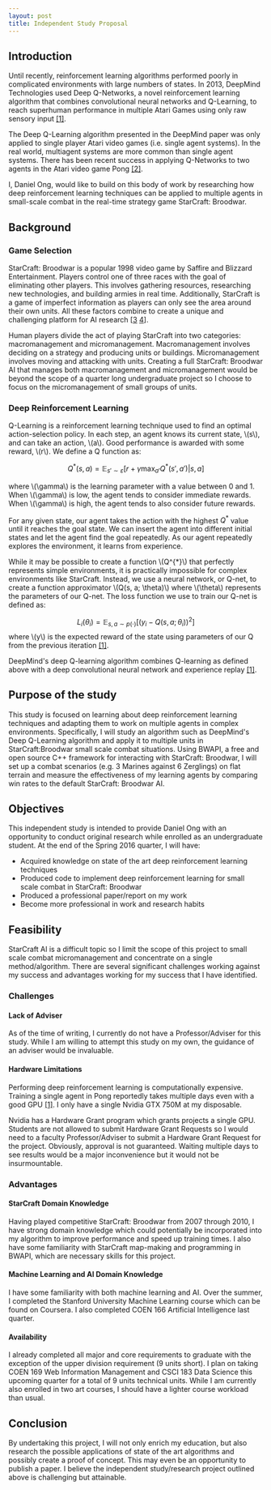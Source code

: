 ```yaml
---
layout: post
title: Independent Study Proposal
---
```


## Introduction

Until recently, reinforcement learning algorithms performed poorly in complicated environments with large numbers of states. In 2013, DeepMind Technologies used Deep Q-Networks, a novel reinforcement learning algorithm that combines convolutional neural networks and Q-Learning, to reach superhuman performance in multiple Atari Games using only raw sensory input [[1]](http://arxiv.org/abs/1312.5602). 

The Deep Q-Learning algorithm presented in the DeepMind paper was only applied to single player Atari video games (i.e. single agent systems). In the real world, multiagent systems are more common than single agent systems. There has been recent success in applying Q-Networks to two agents in the Atari video game Pong [[2]](http://arxiv.org/abs/1511.08779). 
 
I, Daniel Ong, would like to build on this body of work by researching how deep reinforcement learning techniques can be applied to multiple agents in small-scale combat in the real-time strategy game StarCraft: Broodwar.

## Background

### Game Selection

StarCraft: Broodwar is a popular 1998 video game by Saffire and Blizzard Entertainment. Players control one of three races with the goal of eliminating other players. This involves gathering resources, researching new technologies, and building armies in real time. Additionally, StarCraft is a game of imperfect information as players can only see the area around their own units. All these factors combine to create a unique and challenging platform for AI research [[3](https://webdocs.cs.ualberta.ca/~cdavid/pdf/ecgg15_chapter-rts_ai.pdf) [4](http://webdocs.cs.ualberta.ca/~cdavid/starcraftaicomp/history.shtml)]. 

Human players divide the act of playing StarCraft into two categories: macromanagement and micromanagement. Macromanagement involves deciding on a strategy and producing units or buildings. Micromanagement involves moving and attacking with units. Creating a full StarCraft: Broodwar AI that manages both macromanagement and micromanagement would be beyond the scope of a quarter long undergraduate project so I choose to focus on the micromanagement of small groups of units.

### Deep Reinforcement Learning

Q-Learning is a reinforcement learning technique used to find an optimal action-selection policy. In each step, an agent knows its current state, \\(s\\), and can take an action, \\(a\\). Good performance is awarded with some reward, \\(r\\). We define a Q function as:

$$ Q^{*} \left( s,a \right) =  \mathbb{E}_{s' \sim \varepsilon} \left[ r + \gamma \max_{a'} Q^{*} \left( s', a' \right) \middle| s,a\right] $$

where \\(\gamma\\) is the learning parameter with a value between 0 and 1. When \\(\gamma\\) is low, the agent tends to consider immediate rewards. When \\(\gamma\\) is high, the agent tends to also consider future rewards.

For any given state, our agent takes the action with the highest $Q^{*}$ value until it reaches the goal state. We can insert the agent into different initial states and let the agent find the goal repeatedly. As our agent repeatedly explores the environment, it learns from experience. 
 
While it may be possible to create a function \\(Q^{*}\\) that perfectly represents simple environments, it is practically impossible for complex environments like StarCraft. Instead, we use a neural network, or Q-net, to create a function approximator \\(Q(s, a; \theta)\\) where \\(\theta\\) represents the parameters of our Q-net. The loss function we use to train our Q-net is defined as:

$$ L_{i} \left( \theta_{i} \right) =  \mathbb{E}_{s, a \sim p \left( \cdot \right) } \left[ \left( y_{i} - Q \left( s, a; \theta_{i} \right) \right) ^2 \right] $$
where \\(y\\) is the expected reward of the state using parameters of our Q from the previous iteration [[1]](http://www.danielslater.net/2016/03/deep-q-learning-pong-with-tensorflow.html?).

DeepMind's deep Q-learning algorithm combines Q-learning as defined above with a deep convolutional neural network and experience replay [[1]](http://arxiv.org/abs/1312.5602). 

## Purpose of the study

This study is focused on learning about deep reinforcement learning techniques and adapting them to work on multiple agents in complex environments. Specifically, I will study an algorithm such as DeepMind's Deep Q-Learning algorithm and apply it to multiple units in StarCraft:Broodwar small scale combat situations. Using BWAPI, a free and open source C++ framework for interacting with StarCraft: Broodwar, I will set up a combat scenarios (e.g. 3 Marines against 6 Zerglings) on flat terrain and measure the  effectiveness of my learning agents by comparing win rates to the default StarCraft: Broodwar AI. 

## Objectives
This independent study is intended to provide Daniel Ong with an opportunity to conduct original research while enrolled as an undergraduate student. At the end of the Spring 2016 quarter, I will have:

* Acquired knowledge on state of the art deep reinforcement learning techniques
* Produced code to implement deep reinforcement learning for small scale combat in StarCraft: Broodwar
* Produced a professional paper/report on my work
* Become more professional in work and research habits

## Feasibility

StarCraft AI is a difficult topic so I limit the scope of this project to small scale combat micromanagement and concentrate on a single method/algorithm. There are several significant challenges working against my success and advantages working for my success that I have identified. 

### Challenges

#### Lack of Adviser

As of the time of writing, I currently do not have a Professor/Adviser for this study. While I am willing to attempt this study on my own, the guidance of an adviser would be invaluable. 

#### Hardware Limitations

Performing deep reinforcement learning is computationally expensive. Training a single agent in Pong reportedly takes multiple days even with a good GPU [[1]](http://www.danielslater.net/2016/03/deep-q-learning-pong-with-tensorflow.html?). I only have a single Nvidia GTX 750M at my disposable. 

Nvidia has a Hardware Grant program which grants projects a single GPU. Students are not allowed to submit Hardware Grant Requests so I would need to a faculty Professor/Adviser to submit a Hardware Grant Request for the project. Obviously, approval is not guaranteed. Waiting multiple days to see results would be a major inconvenience but it would not be insurmountable.

### Advantages

#### StarCraft Domain Knowledge

Having played competitive StarCraft: Broodwar from 2007 through 2010, I have strong domain knowledge which could potentially be incorporated into my algorithm to improve performance and speed up training times. I also have some familiarity with StarCraft map-making and programming in BWAPI, which are necessary skills for this project.

#### Machine Learning and AI Domain Knowledge

I have some familiarity with both machine learning and AI. Over the summer, I completed the Stanford University Machine Learning course which can be found on Coursera. I also completed COEN 166 Artificial Intelligence last quarter.

#### Availability

I already completed all major and core requirements to graduate with the exception of the upper division requirement (9 units short).  I plan on taking COEN 169 Web Information Management and CSCI 183 Data Science this upcoming quarter for a total of 9 units technical units. While I am currently also enrolled in two art courses, I should have a lighter course workload than usual.

## Conclusion

By undertaking this project, I will not only enrich my education, but also research the possible applications of state of the art algorithms and possibly create a proof of concept. This may even be an opportunity to publish a paper. I believe the independent study/research project outlined above is challenging but attainable.
